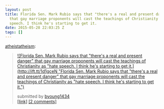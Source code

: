 ```yaml
---
layout: post
title: Florida Sen. Mark Rubio says that "there's a real and present danger"
  that gay marriage proponents will cast the teachings of Christianity as "hate
  speech. I think he's starting to get it.
date: 2015-05-28 22:03:25 Z
tags: []
---
```

[atheistatheism](http://atheistatheism.tumblr.com/post/120098266380/florida-sen-mark-rubio-says-that-theres-a-real):

> [![Florida Sen. Mark Rubio says that "there's a real and present danger" that gay marriage proponents will cast the teachings of Christianity as "hate speech. I think he's starting to get it.](http://ift.tt/1d1gceN "Florida Sen. Mark Rubio says that "there's a real and present danger" that gay marriage proponents will cast the teachings of Christianity as "hate speech. I think he's starting to get it.")](http://ift.tt/1BqR2fC)
> 
> submitted by [byoung1434](http://ift.tt/XHhRiy)  
> [\[link\]](http://ift.tt/1FgYjjN) [\[2 comments\]](http://ift.tt/1BqR2fC)
